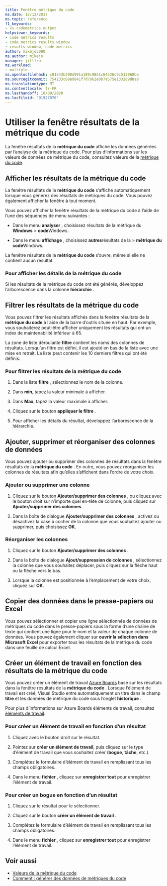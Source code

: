 ```yaml
---
title: Fenêtre métrique du code
ms.date: 12/12/2017
ms.topic: reference
f1_keywords:
- vs.codemetrics.output
helpviewer_keywords:
- code metrics results
- code metrics results window
- results window, code metrics
author: mikejo5000
ms.author: mikejo
manager: jillfra
ms.workload:
- multiple
ms.openlocfilehash: c01543b290d991a189c0851c64526c9c513068ba
ms.sourcegitcommit: 754133c68ad841f7d7962e0b7a575e133289d8a8
ms.translationtype: MT
ms.contentlocale: fr-FR
ms.lasthandoff: 10/09/2020
ms.locfileid: "91927976"
---
```

# <a name="use-the-code-metrics-results-window"></a>Utiliser la fenêtre résultats de la métrique du code

La fenêtre résultats de la **métrique du code** affiche les données générées par l’analyse de la métrique du code. Pour plus d’informations sur les valeurs de données de métrique du code, consultez valeurs de la [métrique du code](../code-quality/code-metrics-values.md).

## <a name="display-code-metrics-results"></a>Afficher les résultats de la métrique du code

La fenêtre résultats de la **métrique du code** s’affiche automatiquement lorsque vous générez des résultats de métriques du code. Vous pouvez également afficher la fenêtre à tout moment.

Vous pouvez afficher la fenêtre résultats de la métrique du code à l’aide de l’une des séquences de menu suivantes :

- Dans le menu **analyser** , choisissez résultats de la métrique du **Windows**  >  **code**Windows.

- Dans le menu **affichage** , choisissez **autres**résultats de la  >  **métrique du code**Windows.

La fenêtre résultats de la **métrique du code** s’ouvre, même si elle ne contient aucun résultat.

### <a name="to-view-code-metrics-details"></a>Pour afficher les détails de la métrique du code

Si les résultats de la métrique du code ont été générés, développez l’arborescence dans la colonne **hiérarchie** .

## <a name="filter-code-metrics-results"></a>Filtrer les résultats de la métrique du code

Vous pouvez filtrer les résultats affichés dans la fenêtre résultats de la **métrique du code** à l’aide de la barre d’outils située en haut. Par exemple, vous souhaiterez peut-être afficher uniquement les résultats qui ont un index de maintenabilité inférieur à 65.

La zone de liste déroulante **filtre** contient les noms des colonnes de résultats. Lorsqu’un filtre est défini, il est ajouté en bas de la liste avec une mise en retrait. La liste peut contenir les 10 derniers filtres qui ont été définis.

### <a name="to-filter-the-code-metrics-results"></a>Pour filtrer les résultats de la métrique du code

1. Dans la liste **filtre** , sélectionnez le nom de la colonne.

2. Dans **min**, tapez la valeur minimale à afficher.

3. Dans **Max**, tapez la valeur maximale à afficher.

4. Cliquez sur le bouton **appliquer le filtre** .

5. Pour afficher les détails du résultat, développez l’arborescence de la hiérarchie.

## <a name="add-remove-and-rearrange-data-columns"></a>Ajouter, supprimer et réorganiser des colonnes de données

Vous pouvez ajouter ou supprimer des colonnes de résultats dans la fenêtre résultats de la **métrique du code** . En outre, vous pouvez réorganiser les colonnes de résultats afin qu’elles s’affichent dans l’ordre de votre choix.

### <a name="add-or-remove-a-column"></a>Ajouter ou supprimer une colonne

1. Cliquez sur le bouton **Ajouter/supprimer des colonnes** , ou cliquez avec le bouton droit sur n’importe quel en-tête de colonne, puis cliquez sur **Ajouter/supprimer des colonnes**.

1. Dans la boîte de dialogue **Ajouter/supprimer des colonnes** , activez ou désactivez la case à cocher de la colonne que vous souhaitez ajouter ou supprimer, puis choisissez **OK**.

### <a name="rearrange-columns"></a>Réorganiser les colonnes

1. Cliquez sur le bouton **Ajouter/supprimer des colonnes** .

1. Dans la boîte de dialogue **Ajout/suppression de colonnes** , sélectionnez la colonne que vous souhaitez déplacer, puis cliquez sur la flèche haut ou la flèche vers le bas.

1. Lorsque la colonne est positionnée à l’emplacement de votre choix, cliquez sur **OK**.

## <a name="copy-data-to-the-clipboard-or-excel"></a>Copier des données dans le presse-papiers ou Excel

Vous pouvez sélectionner et copier une ligne sélectionnée de données de métriques du code dans le presse-papiers sous la forme d’une chaîne de texte qui contient une ligne pour le nom et la valeur de chaque colonne de données. Vous pouvez également cliquer sur **ouvrir la sélection dans Microsoft Excel** pour exporter tous les résultats de la métrique du code dans une feuille de calcul Excel.

## <a name="create-a-work-item-based-on-code-metric-results"></a>Créer un élément de travail en fonction des résultats de la métrique du code

Vous pouvez créer un élément de travail [Azure Boards](/azure/devops/boards/index?view=vsts&preserve-view=true) basé sur les résultats dans la fenêtre résultats de la **métrique du code** . Lorsque l’élément de travail est créé, Visual Studio entre automatiquement un titre dans le champ **titre** et les données de métrique du code sous l’onglet **historique** .

Pour plus d’informations sur Azure Boards éléments de travail, consultez [éléments de travail](/azure/devops/boards/work-items/index?view=vsts&preserve-view=true).

### <a name="to-create-a-work-item-based-on-a-result"></a>Pour créer un élément de travail en fonction d’un résultat

1. Cliquez avec le bouton droit sur le résultat.

2. Pointez sur **créer un élément de travail**, puis cliquez sur le type d’élément de travail que vous souhaitez créer (**bogue**, **tâche**, etc.).

3. Complétez le formulaire d’élément de travail en remplissant tous les champs obligatoires.

4. Dans le menu **fichier** , cliquez sur **enregistrer tout** pour enregistrer l’élément de travail.

### <a name="to-create-a-bug-based-on-a-result"></a>Pour créer un bogue en fonction d’un résultat

1. Cliquez sur le résultat pour le sélectionner.

2. Cliquez sur le bouton **créer un élément de travail** .

3. Complétez le formulaire d’élément de travail en remplissant tous les champs obligatoires.

4. Dans le menu **fichier** , cliquez sur **enregistrer tout** pour enregistrer l’élément de travail.

## <a name="see-also"></a>Voir aussi

- [Valeurs de la métrique du code](../code-quality/code-metrics-values.md)
- [Comment : générer des données de métriques du code](../code-quality/how-to-generate-code-metrics-data.md)

